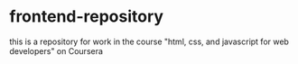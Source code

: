 # frontend-repository
this is a repository for work in the course "html, css, and javascript for web developers" on Coursera
